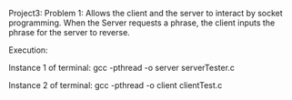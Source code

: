 Project3:
Problem 1: Allows the client and the server to interact by  socket programming. When the Server requests a phrase, the client inputs the phrase for the server to reverse.

Execution: 

Instance 1 of terminal: gcc -pthread -o server serverTester.c

Instance 2 of terminal: gcc -pthread -o client clientTest.c
